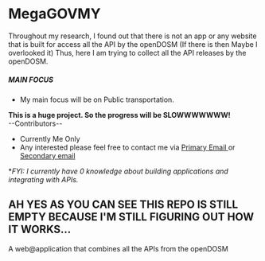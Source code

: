 # MegaGOVMY
Throughout my research, I found out that there is not an app or any website that is built for access all the API by the openDOSM (If there is then Maybe I overlooked it)
Thus, here I am trying to collect all the API releases by the openDOSM. 
##### MAIN FOCUS ###### 
- My main focus will be on Public transportation.


**This is a huge project. So the progress will be SLOWWWWWWW!** 
<br>
--Contributors-- 
 -  Currently Me Only
 -  Any interested please feel free to contact me via <a href="mailto:jialecjl2016@outlook.com"> Primary Email </a> or <a href="mailto:jialecjl2016@outlook.com"> Secondary email </a>

 
 **FYI: I currently have 0 knowledge about building applications and integrating with APIs.* 

## AH YES AS YOU CAN SEE THIS REPO IS STILL EMPTY BECAUSE I'M STILL FIGURING OUT HOW IT WORKS... 

A web@application that combines all the APIs from the openDOSM
